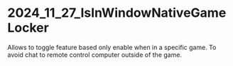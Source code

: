 # 2024_11_27_IsInWindowNativeGameLocker
Allows to toggle feature based only enable when in a specific game. To avoid chat to remote control computer outside of the game.
